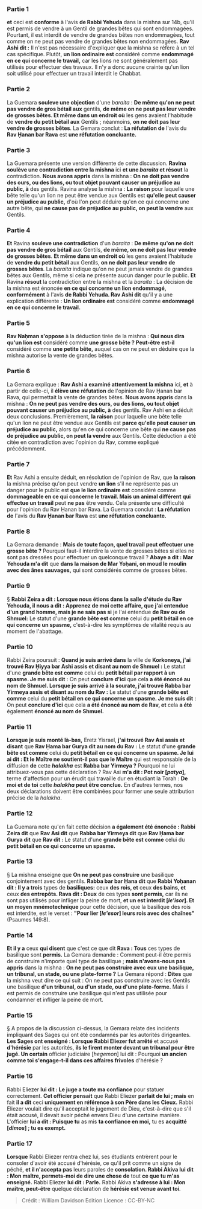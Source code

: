 
### Partie 1
<b>et</b> ceci est <b>conforme</b> à l'avis <b>de Rabbi Yehuda</b> dans la mishna sur 14b, qu'il est permis de vendre à un Gentil de grandes bêtes qui sont endommagées. Pourtant, il est interdit de vendre de grandes bêtes non endommagées, tout comme on ne peut pas vendre de grandes bêtes non endommagées. <b>Rav Ashi dit :</b> Il n'est pas nécessaire d'expliquer que la mishna se réfère à un tel cas spécifique. Plutôt, <b>un lion ordinaire est</b> considéré comme <b>endommagé en ce qui concerne le travail,</b> car les lions ne sont généralement pas utilisés pour effectuer des travaux. Il n'y a donc aucune crainte qu'un lion soit utilisé pour effectuer un travail interdit le Chabbat.

### Partie 2
La Guemara <b>souleve une objection</b> d'une <i>baraita</i> : <b>De même qu'on ne peut pas vendre de gros bétail aux</b> gentils, <b>de même on ne peut pas leur vendre de grosses bêtes. Et même dans un endroit où</b> les gens avaient l'habitude de <b>vendre du petit bétail aux</b> Gentils ; néanmoins, <b>on ne doit pas leur vendre de grosses bêtes</b>. La Gemara conclut : <b>La réfutation de</b> l'avis du <b>Rav Ḥanan bar Rava</b> est <b>une réfutation concluante.</b>

### Partie 3
La Guemara présente une version différente de cette discussion. <b>Ravina soulève une contradiction entre la mishna</b> ici <b>et une <i>baraita</i> et résout</b> la contradiction. <b>Nous avons appris</b> dans la mishna : <b>On ne doit pas vendre des ours, ou des lions, ou tout objet pouvant causer un préjudice au public, à</b> des gentils. Ravina analyse la mishna : <b>La raison</b> pour laquelle une bête telle qu'un lion ne peut être vendue aux Gentils est <b>qu'elle peut causer un préjudice au public,</b> d'où l'on peut déduire qu'en ce qui concerne une autre bête, qui <b>ne cause pas de préjudice au public, on peut la vendre</b> aux Gentils.

### Partie 4
<b>Et</b> Ravina <b>souleve une contradiction</b> d'un <i>baraita</i> : <b>De même qu'on ne doit pas vendre de gros bétail</b> aux Gentils, <b>de même, on ne doit pas leur vendre de grosses bêtes</b>. <b>Et même dans un endroit où</b> les gens avaient l'habitude de <b>vendre du petit bétail</b> aux Gentils, <b>on ne doit pas leur vendre de grosses bêtes</b>. La <i>baraita</i> indique qu'on ne peut jamais vendre de grandes bêtes aux Gentils, même si cela ne présente aucun danger pour le public. <b>Et</b> Ravina <b>résout</b> la contradiction entre la mishna et la <i>baraita</i> : La décision de la mishna est énoncée <b>en ce qui concerne un lion endommagé, conformément</b> à l'avis <b>de Rabbi Yehuda. Rav Ashi dit</b> qu'il y a une explication différente : <b>Un lion ordinaire est</b> considéré comme <b>endommagé en ce qui concerne le travail.</b>

### Partie 5
<b>Rav Naḥman s'oppose</b> à la déduction tirée de la mishna : <b>Qui nous dira qu'un lion est</b> considéré comme <b>une grosse bête ? Peut-être est-il</b> considéré comme <b>une petite bête,</b> auquel cas on ne peut en déduire que la mishna autorise la vente de grandes bêtes.

### Partie 6
La Gemara explique : <b>Rav Ashi a examiné attentivement la mishna</b> ici, <b>et</b> à partir de celle-ci, il <b>élève une réfutation</b> de l'opinion de Rav Ḥanan bar Rava, qui permettait la vente de grandes bêtes. <b>Nous avons appris</b> dans la mishna : <b>On ne peut pas vendre des ours, ou des lions, ou tout objet pouvant causer un préjudice au public, à</b> des gentils. Rav Ashi en a déduit deux conclusions. Premièrement, <b>la raison</b> pour laquelle une bête telle qu'un lion ne peut être vendue aux Gentils est <b>parce qu'elle peut causer un préjudice au public,</b> alors qu'en ce qui concerne une bête qui <b>ne cause pas de préjudice au public, on peut la vendre</b> aux Gentils. Cette déduction a été citée en contradiction avec l'opinion du Rav, comme expliqué précédemment.

### Partie 7
<b>Et</b> Rav Ashi a ensuite déduit, en résolution de l'opinion de Rav, que <b>la raison</b> la mishna précise qu'on peut vendre <b>un lion</b> s'il ne représente pas un danger pour le public est <b>que le lion ordinaire est</b> considéré comme <b>dommageable en ce qui concerne le travail. Mais un animal différent</b> <b>qui effectue un travail</b> peut <b>ne pas</b> être vendu. Cela présente une difficulté pour l'opinion du Rav Ḥanan bar Rava. La Guemara conclut : <b>La réfutation de</b> l'avis du <b>Rav Ḥanan bar Rava</b> est <b>une réfutation concluante.</b>

### Partie 8
La Gemara demande : <b>Mais de toute façon, quel travail peut effectuer une grosse bête ?</b> Pourquoi faut-il interdire la vente de grosses bêtes si elles ne sont pas dressées pour effectuer un quelconque travail ? <b>Abaye a dit : Mar Yehouda m'a dit</b> que <b>dans la maison de Mar Yoḥani, on moud le moulin avec des ânes sauvages,</b> qui sont considérés comme de grosses bêtes.

### Partie 9
§ <b>Rabbi Zeira a dit : Lorsque nous étions dans la</b> <b>salle d'étude du Rav Yehouda, il nous a dit : Apprenez de moi cette affaire, que j'ai entendue d'un grand homme, mais je ne sais pas si</b> je l'ai entendue <b>de Rav ou de Shmuel:</b> Le statut d'une <b>grande bête est comme</b> celui du <b>petit bétail en ce qui concerne un spasme,</b> c'est-à-dire les symptômes de vitalité requis au moment de l'abattage.

### Partie 10
Rabbi Zeira poursuit : <b>Quand je suis arrivé dans</b> la ville de <b>Korkoneya, j'ai trouvé Rav Ḥiyya bar Ashi assis et disant au nom de Shmuel :</b> Le statut d'une <b>grande bête est comme</b> celui du <b>petit bétail par rapport à un spasme. Je me suis dit</b> : On peut <b>conclure d'ici</b> que cela <b>a été énoncé au nom de Shmuel. Lorsque je suis arrivé à la sourate, j'ai trouvé Rabba bar Yirmeya assis et disant au nom du Rav :</b> Le statut d'une <b>grande bête est comme</b> celui du <b>petit bétail en ce qui concerne un spasme. Je me suis dit</b> : On peut <b>conclure d'ici</b> que cela <b>a été énoncé au nom de Rav, et</b> cela <b>a été</b> également <b>énoncé au nom de Shmuel.</b>

### Partie 11
<b>Lorsque je suis monté là-bas,</b> Eretz Yisrael, <b>j'ai trouvé Rav Asi assis et disant</b> que <b>Rav Ḥama bar Gurya dit au nom du Rav :</b> Le statut d'une <b>grande bête est comme</b> celui du <b>petit bétail en ce qui concerne un spasme. Je lui ai dit : Et le Maître ne soutient-il pas que le Maître</b> qui est responsable de la diffusion <b>de</b> cette <b><i>halakha</i></b> est <b>Rabba bar Yirmeya ?</b> Pourquoi ne lui attribuez-vous pas cette déclaration ? Rav Asi <b>m'a dit : Pot noir [<i>patya</i>],</b> terme d'affection pour un érudit qui travaille dur en étudiant la Torah : <b>De moi et de toi</b> cette <b><i>halakha</i> peut être conclue.</b> En d'autres termes, nos deux déclarations doivent être combinées pour former une seule attribution précise de la <i>halakha</i>.

### Partie 12
La Guemara note qu'en fait cette décision <b>a également été énoncée : Rabbi Zeira dit</b> que <b>Rav Asi dit</b> que <b>Rabba bar Yirmeya dit</b> que <b>Rav Ḥama bar Gurya dit</b> que <b>Rav dit :</b> Le statut d'une <b>grande bête est comme</b> celui du <b>petit bétail en ce qui concerne un spasme.</b>

### Partie 13
§ La mishna enseigne que <b>On ne peut pas construire</b> une basilique conjointement avec des gentils. <b>Rabba bar bar Ḥana dit</b> que <b>Rabbi Yoḥanan dit : Il y a trois</b> types de <b>basiliques:</b> ceux <b>des rois, et</b> ceux <b>des bains, et</b> ceux <b>des entrepôts. Rava dit : Deux</b> de ces types <b>sont permis,</b> car ils ne sont pas utilisés pour infliger la peine de mort, <b>et un est interdit [<i>le'isor</i>]. Et un moyen mnémotechnique</b> pour cette décision, que la basilique des rois est interdite, est le verset : <b>"Pour lier [<i>le'esor</i>] leurs rois avec des chaînes"</b> (Psaumes 149:8).

### Partie 14
<b>Et il y a</b> ceux <b>qui disent</b> que c'est ce que dit <b>Rava : Tous</b> ces types de basilique sont <b>permis.</b> La Gemara demande : Comment peut-il être permis de construire n'importe quel type de basilique ; <b>mais n'avons-nous pas appris</b> dans la mishna : <b>On ne peut pas construire avec eux une basilique, un tribunal, un stade, ou une plate-forme ?</b> La Gemara répond : <b>Dites</b> que la mishna veut dire ce qui suit : On ne peut pas construire avec les Gentils une basilique <b>d'un tribunal, ou d'un stade, ou d'une plate-forme.</b> Mais il est permis de construire une basilique qui n'est pas utilisée pour condamner et infliger la peine de mort.

### Partie 15
§ A propos de la discussion ci-dessus, la Gemara relate des incidents impliquant des Sages qui ont été condamnés par les autorités dirigeantes. <b>Les Sages ont enseigné : Lorsque Rabbi Eliezer fut arrêté</b> et accusé <b>d'hérésie</b> par les autorités, <b>ils le firent monter devant un tribunal pour être jugé. Un certain</b> officier judiciaire [<i>hegemon</i>] lui dit :</b> Pourquoi <b>un ancien comme toi s'engage-t-il dans ces affaires frivoles</b> d'hérésie ?

### Partie 16
Rabbi Eliezer <b>lui dit : Le juge a toute ma confiance</b> pour statuer correctement. <b>Cet officier pensait</b> que Rabbi Eliezer <b>parlait de lui ; mais</b> en fait <b>il a dit</b> ceci <b>uniquement en référence à son Père dans les Cieux.</b> Rabbi Eliezer voulait dire qu'il acceptait le jugement de Dieu, c'est-à-dire que s'il était accusé, il devait avoir péché envers Dieu d'une certaine manière. L'officier <b>lui a dit : Puisque tu</b> as mis <b>ta confiance en moi,</b> tu es <b>acquitté [<i>dimos</i>] ; tu es exempt.</b>

### Partie 17
<b>Lorsque</b> Rabbi Eliezer</b> rentra chez lui, ses étudiants entrèrent pour le consoler</b> d'avoir été accusé d'hérésie, ce qu'il prit comme un signe de péché, <b>et il n'accepta pas</b> leurs paroles de <b>consolation. Rabbi Akiva lui dit : Mon maître, permets-moi de dire une chose de</b> tout <b>ce que tu m'as enseigné.</b> Rabbi Eliezer <b>lui dit : Parle.</b> Rabbi Akiva <b>s'adresse à lui : Mon maître, peut-être</b> quelque déclaration de <b>hérésie est venue avant toi</b>.

>Crédit : William Davidson Edition
>Licence : CC-BY-NC